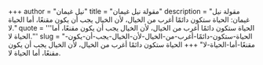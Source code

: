 +++
author = "نيل غيمان"
title = "مقولة نيل غيمان"
description = "مقولة نيل غيمان: الحياة ستكون دائمًا أغرب من الخيال، لأن الخيال يجب أن يكون مقنعًا، أما الحياة لا."
quote = '''الحياة ستكون دائمًا أغرب من الخيال، لأن الخيال يجب أن يكون مقنعًا، أما الحياة لا.''' 
slug = "الحياة-ستكون-دائمًا-أغرب-من-الخيال-لأن-الخيال-يجب-أن-يكون-مقنعًا-أما-الحياة-لا"
+++
الحياة ستكون دائمًا أغرب من الخيال، لأن الخيال يجب أن يكون مقنعًا، أما الحياة لا.

